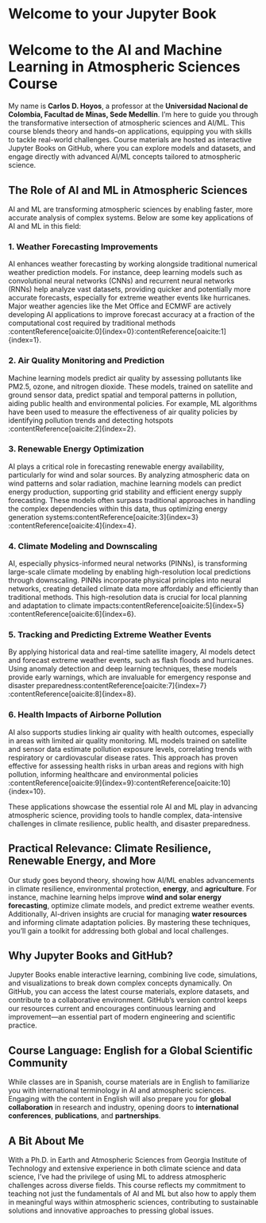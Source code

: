 # Welcome to your Jupyter Book

# Welcome to the AI and Machine Learning in Atmospheric Sciences Course

My name is **Carlos D. Hoyos**, a professor at the **Universidad Nacional de Colombia, Facultad de Minas, Sede Medellín**. I’m here to guide you through the transformative intersection of atmospheric sciences and AI/ML. This course blends theory and hands-on applications, equipping you with skills to tackle real-world  challenges. Course materials are hosted as interactive Jupyter Books on GitHub, where you can explore models and datasets, and engage directly with advanced AI/ML concepts tailored to atmospheric science.

## The Role of AI and ML in Atmospheric Sciences

AI and ML are transforming atmospheric sciences by enabling faster, more accurate analysis of complex systems. Below are some key applications of AI and ML in this field:

### 1. Weather Forecasting Improvements
AI enhances weather forecasting by working alongside traditional numerical weather prediction models. For instance, deep learning models such as convolutional neural networks (CNNs) and recurrent neural networks (RNNs) help analyze vast datasets, providing quicker and potentially more accurate forecasts, especially for extreme weather events like hurricanes. Major weather agencies like the Met Office and ECMWF are actively developing AI applications to improve forecast accuracy at a fraction of the computational cost required by traditional methods&#8203;:contentReference[oaicite:0]{index=0}&#8203;:contentReference[oaicite:1]{index=1}.

### 2. Air Quality Monitoring and Prediction
Machine learning models predict air quality by assessing pollutants like PM2.5, ozone, and nitrogen dioxide. These models, trained on satellite and ground sensor data, predict spatial and temporal patterns in pollution, aiding public health and environmental policies. For example, ML algorithms have been used to measure the effectiveness of air quality policies by identifying pollution trends and detecting hotspots&#8203;:contentReference[oaicite:2]{index=2}.

### 3. Renewable Energy Optimization
AI plays a critical role in forecasting renewable energy availability, particularly for wind and solar sources. By analyzing atmospheric data on wind patterns and solar radiation, machine learning models can predict energy production, supporting grid stability and efficient energy supply forecasting. These models often surpass traditional approaches in handling the complex dependencies within this data, thus optimizing energy generation systems&#8203;:contentReference[oaicite:3]{index=3}&#8203;:contentReference[oaicite:4]{index=4}.

### 4. Climate Modeling and Downscaling
AI, especially physics-informed neural networks (PINNs), is transforming large-scale climate modeling by enabling high-resolution local predictions through downscaling. PINNs incorporate physical principles into neural networks, creating detailed climate data more affordably and efficiently than traditional methods. This high-resolution data is crucial for local planning and adaptation to climate impacts&#8203;:contentReference[oaicite:5]{index=5}&#8203;:contentReference[oaicite:6]{index=6}.

### 5. Tracking and Predicting Extreme Weather Events
By applying historical data and real-time satellite imagery, AI models detect and forecast extreme weather events, such as flash floods and hurricanes. Using anomaly detection and deep learning techniques, these models provide early warnings, which are invaluable for emergency response and disaster preparedness&#8203;:contentReference[oaicite:7]{index=7}&#8203;:contentReference[oaicite:8]{index=8}.

### 6. Health Impacts of Airborne Pollution
AI also supports studies linking air quality with health outcomes, especially in areas with limited air quality monitoring. ML models trained on satellite and sensor data estimate pollution exposure levels, correlating trends with respiratory or cardiovascular disease rates. This approach has proven effective for assessing health risks in urban areas and regions with high pollution, informing healthcare and environmental policies&#8203;:contentReference[oaicite:9]{index=9}&#8203;:contentReference[oaicite:10]{index=10}.

These applications showcase the essential role AI and ML play in advancing atmospheric science, providing tools to handle complex, data-intensive challenges in climate resilience, public health, and disaster preparedness.

## Practical Relevance: Climate Resilience, Renewable Energy, and More

Our study goes beyond theory, showing how AI/ML enables advancements in climate resilience, environmental protection, **energy**, and **agriculture**. For instance, machine learning helps improve **wind and solar energy forecasting**, optimize climate models, and predict extreme weather events. Additionally, AI-driven insights are crucial for managing **water resources** and informing climate adaptation policies. By mastering these techniques, you’ll gain a toolkit for addressing both global and local challenges.

## Why Jupyter Books and GitHub?

Jupyter Books enable interactive learning, combining live code, simulations, and visualizations to break down complex concepts dynamically. On GitHub, you can access the latest course materials, explore datasets, and contribute to a collaborative environment. GitHub’s version control keeps our resources current and encourages continuous learning and improvement—an essential part of modern engineering and scientific practice.

## Course Language: English for a Global Scientific Community

While classes are in Spanish, course materials are in English to familiarize you with international terminology in AI and atmospheric sciences. Engaging with the content in English will also prepare you for **global collaboration** in research and industry, opening doors to **international conferences**, **publications**, and **partnerships**.

## A Bit About Me

With a Ph.D. in Earth and Atmospheric Sciences from Georgia Institute of Technology and extensive experience in both climate science and data science, I’ve had the privilege of using ML to address atmospheric challenges across diverse fields. This course reflects my commitment to teaching not just the fundamentals of AI and ML but also how to apply them in meaningful ways within atmospheric sciences, contributing to sustainable solutions and innovative approaches to pressing global issues.

```{tableofcontents}
```
